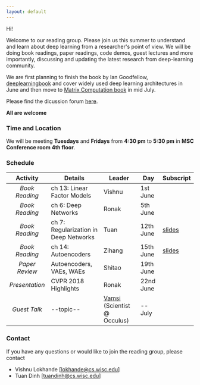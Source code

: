 ```yaml
---
layout: default
---
```


Hi!

Welcome to our reading group. Please join us this summer to understand and learn about deep learning from a researcher's point of view. We will be doing book readings, paper readings, code demos, guest lectures and more importantly, discussing and updating the latest research from deep-learning community.

We are first planning to finish the book by Ian Goodfellow, [deeplearningbook](http://www.deeplearningbook.org/) and cover widely used deep learning architectures in June and then move to [Matrix Computation book](http://web.mit.edu/ehliu/Public/sclark/Golub%20G.H.,%20Van%20Loan%20C.F.-%20Matrix%20Computations.pdf) in mid July.

Please find the dicussion forum [here](https://groups.google.com/d/forum/dlta-reading). 

**All are welcome**

### Time and Location

We will be meeting **Tuesdays** and **Fridays** from **4:30 pm** to **5:30 pm** in **MSC Conference room 4th floor**.


### Schedule

|  **Activity**   | **Details**                           | **Leader**  | **Day**   | **Subscript**|
|:---------------:|---------------------------------------|-------------|-----------|---------------
| _Book Reading_  | ch 13: Linear Factor Models           | Vishnu      | 1st June  |              |
| _Book Reading_  | ch 6: Deep Networks                   | Ronak       | 5th June  |              |
| _Book Reading_  | ch 7: Regularization in Deep Networks | Tuan        | 12th June |[slides](https://drive.google.com/file/d/1syKNS_3TAREMZeFnLbo9vklV4XBx32X-/view?usp=sharing)    |
| _Book Reading_  | ch 14: Autoencoders                   | Zihang      | 15th June |[slides](https://drive.google.com/file/d/1syKNS_3TAREMZeFnLbo9vklV4XBx32X-/view?usp=sharing)    |
| _Paper Review_  | Autoencoders, VAEs, WAEs              | Shitao      | 19th June |              |
| _Presentation_  | CVPR 2018 Highlights                  | Ronak       | 22nd June |              |
| _Guest Talk_    | --topic--                             | [Vamsi](http://pages.cs.wisc.edu/~vamsi/) (Scientist @ Occulus)| -- July   |              |



### Contact

If you have any questions or would like to join the reading group, please contact
- Vishnu Lokhande [lokhande@cs.wisc.edu]
- Tuan Dinh [tuandinh@cs.wisc.edu]


<!---
Text can be **bold**, _italic_, or ~~strikethrough~~.

[Link to another page](./another-page.html).

There should be whitespace between paragraphs.

There should be whitespace between paragraphs. We recommend including a README, or a file with information about your project.

# Header 1

This is a normal paragraph following a header. GitHub is a code hosting platform for version control and collaboration. It lets you and others work together on projects from anywhere.

## Header 2

> This is a blockquote following a header.
>
> When something is important enough, you do it even if the odds are not in your favor.

### Header 3

```js
// Javascript code with syntax highlighting.
var fun = function lang(l) {
  dateformat.i18n = require('./lang/' + l)
  return true;
}
```

```ruby
# Ruby code with syntax highlighting
GitHubPages::Dependencies.gems.each do |gem, version|
  s.add_dependency(gem, "= #{version}")
end
```

#### Header 4

*   This is an unordered list following a header.
*   This is an unordered list following a header.
*   This is an unordered list following a header.

##### Header 5

1.  This is an ordered list following a header.
2.  This is an ordered list following a header.
3.  This is an ordered list following a header.

###### Header 6

| head1        | head two          | three |
|:-------------|:------------------|:------|
| ok           | good swedish fish | nice  |
| out of stock | good and plenty   | nice  |
| ok           | good `oreos`      | hmm   |
| ok           | good `zoute` drop | yumm  |

### There's a horizontal rule below this.

* * *

### Here is an unordered list:

*   Item foo
*   Item bar
*   Item baz
*   Item zip

### And an ordered list:

1.  Item one
1.  Item two
1.  Item three
1.  Item four

### And a nested list:

- level 1 item
  - level 2 item
  - level 2 item
    - level 3 item
    - level 3 item
- level 1 item
  - level 2 item
  - level 2 item
  - level 2 item
- level 1 item
  - level 2 item
  - level 2 item
- level 1 item

### Small image

![Octocat](https://assets-cdn.github.com/images/icons/emoji/octocat.png)

### Large image

![Branching](https://guides.github.com/activities/hello-world/branching.png)


### Definition lists can be used with HTML syntax.

<dl>
<dt>Name</dt>
<dd>Godzilla</dd>
<dt>Born</dt>
<dd>1952</dd>
<dt>Birthplace</dt>
<dd>Japan</dd>
<dt>Color</dt>
<dd>Green</dd>
</dl>

```
Long, single-line code blocks should not wrap. They should horizontally scroll if they are too long. This line should be long enough to demonstrate this.
```

```
The final element.
``` --->
